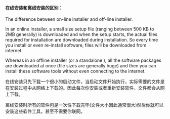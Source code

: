 #### 在线安装和离线安装的区别：

The difference between on-line installer and off-line installer.

In an online Installer, a small size setup file (ranging between 500 KB to 2MB generally) is downloaded and when the setup starts, the actual files required for installation are downloaded during installation. So every time you install or even re-install software, files will be downloaded from internet.

Whereas in an offline installer (or a standalone ), all the software packages are downloaded at once (file sizes are generally huge) and then you can install these software tools without even connecting to the internet.

在线安装只先下载一个很小的启动文件，当启动文件开始执行，实际需要的文件是在安装过程中从网络上下载的。因此每次你安装或者重新安装软件，文件都会从网上下载。

离线安装时所有的软件包是一次性下载完毕(文件大小因此通常很大)然后你就可以安装这些软件工具，甚至不需要你联网。

